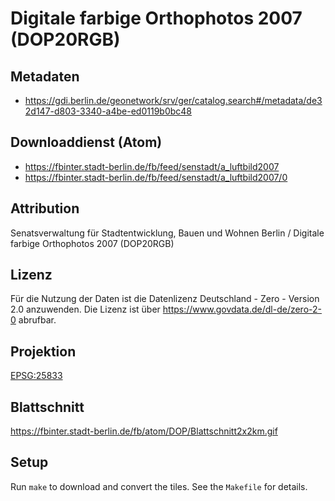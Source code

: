 Digitale farbige Orthophotos 2007 (DOP20RGB)
============================================

## Metadaten

* https://gdi.berlin.de/geonetwork/srv/ger/catalog.search#/metadata/de32d147-d803-3340-a4be-ed0119b0bc48

## Downloaddienst (Atom)

* https://fbinter.stadt-berlin.de/fb/feed/senstadt/a_luftbild2007
* https://fbinter.stadt-berlin.de/fb/feed/senstadt/a_luftbild2007/0

## Attribution

Senatsverwaltung für Stadtentwicklung, Bauen und Wohnen Berlin / Digitale farbige Orthophotos 2007 (DOP20RGB)

## Lizenz

Für die Nutzung der Daten ist die Datenlizenz Deutschland - Zero - Version 2.0 anzuwenden.
Die Lizenz ist über https://www.govdata.de/dl-de/zero-2-0 abrufbar.

## Projektion

[EPSG:25833](http://spatialreference.org/ref/epsg/25833/)

## Blattschnitt

https://fbinter.stadt-berlin.de/fb/atom/DOP/Blattschnitt2x2km.gif

## Setup

Run `make` to download and convert the tiles. See the `Makefile` for details.
